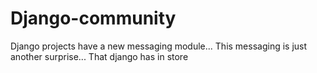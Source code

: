 # Django-community
Django projects have a new messaging module...
This messaging is just another surprise...
That django has in store
